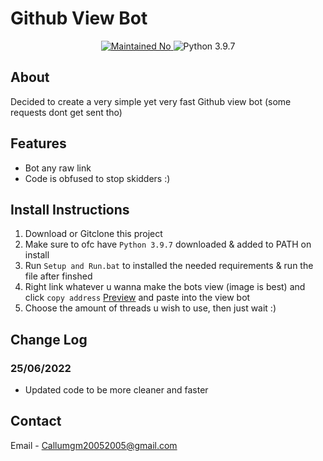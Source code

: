 # Github View Bot
<p align="center">
  <a href="https://github.com/Callumgm/Github-View-Bot/graphs/commit-activity">
    <img src="https://img.shields.io/badge/maintained-no-critical?style=flat-square" alt="Maintained No" />
  </a>
  <img src="https://img.shields.io/badge/python-3.9.7-blue?style=flat-square" alt="Python 3.9.7" />
</p>

## About 
Decided to create a very simple yet very fast Github view bot (some requests dont get sent tho)

## Features
- Bot any raw link
- Code is obfused to stop skidders :)

## Install Instructions
1. Download or Gitclone this project
2. Make sure to ofc have `Python 3.9.7` downloaded & added to PATH on install
3. Run `Setup and Run.bat` to installed the needed requirements & run the file after finshed
4. Right link whatever u wanna make the bots view (image is best) and click `copy address` 
[Preview](https://cdn.discordapp.com/attachments/974672407765876800/975769188612325416/unknown.png) 
and paste into the view bot
5. Choose the amount of threads u wish to use, then just wait :)

## Change Log
### 25/06/2022
- Updated code to be more cleaner and faster


## Contact
Email - Callumgm20052005@gmail.com



